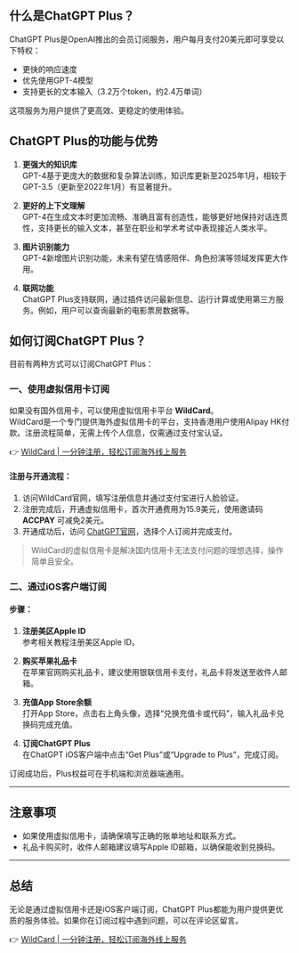 ## 什么是ChatGPT Plus？

ChatGPT Plus是OpenAI推出的会员订阅服务，用户每月支付20美元即可享受以下特权：
- 更快的响应速度
- 优先使用GPT-4模型
- 支持更长的文本输入（3.2万个token，约2.4万单词）

这项服务为用户提供了更高效、更稳定的使用体验。

## ChatGPT Plus的功能与优势

1. **更强大的知识库**  
   GPT-4基于更庞大的数据和复杂算法训练，知识库更新至2025年1月，相较于GPT-3.5（更新至2022年1月）有显著提升。

2. **更好的上下文理解**  
   GPT-4在生成文本时更加流畅、准确且富有创造性，能够更好地保持对话连贯性，支持更长的输入文本，甚至在职业和学术考试中表现接近人类水平。

3. **图片识别能力**  
   GPT-4新增图片识别功能，未来有望在情感陪伴、角色扮演等领域发挥更大作用。

4. **联网功能**  
   ChatGPT Plus支持联网，通过插件访问最新信息、运行计算或使用第三方服务。例如，用户可以查询最新的电影票房数据等。

## 如何订阅ChatGPT Plus？

目前有两种方式可以订阅ChatGPT Plus：

### 一、使用虚拟信用卡订阅

如果没有国外信用卡，可以使用虚拟信用卡平台 **WildCard**。  
WildCard是一个专门提供海外虚拟信用卡的平台，支持香港用户使用Alipay HK付款。注册流程简单，无需上传个人信息，仅需通过支付宝认证。

👉 [WildCard | 一分钟注册，轻松订阅海外线上服务](https://bit.ly/bewildcard)

#### 注册与开通流程：
1. 访问WildCard官网，填写注册信息并通过支付宝进行人脸验证。
2. 注册完成后，开通虚拟信用卡，首次开通费用为15.9美元，使用邀请码 **ACCPAY** 可减免2美元。
3. 开通成功后，访问 [ChatGPT官网](https://chat.openai.com/)，选择个人订阅并完成支付。

> WildCard的虚拟信用卡是解决国内信用卡无法支付问题的理想选择，操作简单且安全。

### 二、通过iOS客户端订阅

#### 步骤：
1. **注册美区Apple ID**  
   参考相关教程注册美区Apple ID。

2. **购买苹果礼品卡**  
   在苹果官网购买礼品卡，建议使用银联信用卡支付，礼品卡将发送至收件人邮箱。

3. **充值App Store余额**  
   打开App Store，点击右上角头像，选择“兑换充值卡或代码”，输入礼品卡兑换码完成充值。

4. **订阅ChatGPT Plus**  
   在ChatGPT iOS客户端中点击“Get Plus”或“Upgrade to Plus”，完成订阅。

订阅成功后，Plus权益可在手机端和浏览器端通用。

---

## 注意事项

- 如果使用虚拟信用卡，请确保填写正确的账单地址和联系方式。
- 礼品卡购买时，收件人邮箱建议填写Apple ID邮箱，以确保能收到兑换码。

---

## 总结

无论是通过虚拟信用卡还是iOS客户端订阅，ChatGPT Plus都能为用户提供更优质的服务体验。如果你在订阅过程中遇到问题，可以在评论区留言。

👉 [WildCard | 一分钟注册，轻松订阅海外线上服务](https://bit.ly/bewildcard)